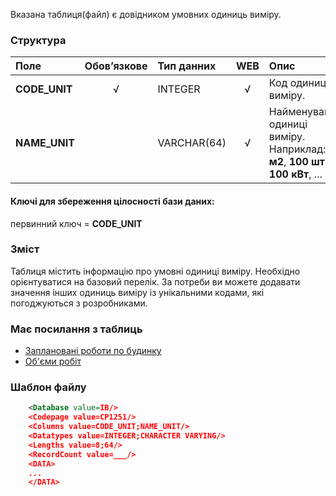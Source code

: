 Вказана таблиця(файл) є довідником умовних одиниць виміру.

### Структура

Поле   | Обов’язкове |    Тип данних  | WEB|   Опис |
:---------------|:--:|:--------------|:--:|:--------
**CODE_UNIT** | √ | INTEGER       | √ | Код одиниці виміру.
**NAME_UNIT** |   | VARCHAR(64)   | √ | Найменування одиниці виміру. Наприклад: **1 м2**, **100 шт**, **100 кВт**, ...

#### Ключі для збереження цілосності бази даних:

первинний ключ = **CODE_UNIT**

### Зміст

Таблиця містить інформацію про умовні одиниці виміру. Необхідно орієнтуватися на базовий перелік. За потреби ви можете додавати значення інших одиниць виміру із унікальними кодами, які погоджуються з розробниками.

### Має посилання з таблиць
- [Заплановані роботи по будинку](/Формат_файлу/Таблиця_IRC_HOUSE_PLANS)
- [Об'єми робіт](/Формат_файлу/Таблиця_IRC_HOUSE_VOLUMES)

### Шаблон файлу

```XML
    <Database value=IB/>
    <Codepage value=CP1251/>
    <Columns value=CODE_UNIT;NAME_UNIT/>
    <Datatypes value=INTEGER;CHARACTER VARYING/>
    <Lengths value=8;64/>
    <RecordCount value=___/>
    <DATA>
    ...
    </DATA>
```
